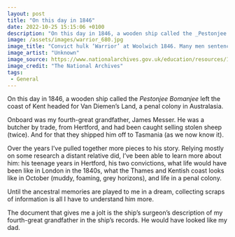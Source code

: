 ```yaml
---
layout: post
title: "On this day in 1846"
date: 2022-10-25 15:15:06 +0100
description: "On this day in 1846, a wooden ship called the _Pestonjee Bomanjee_ left the coast of Kent headed for Van Diemen’s Land, a penal colony in Australasia."
image: /assets/images/warrior_680.jpg
image_title: "Convict hulk ‘Warrior’ at Woolwich 1846. Many men sentenced to transportation would have languished in these fetid, floating prisons. (Catalogue reference: ZPER 34/8)"
image_artist: "Unknown"
image_source: https://www.nationalarchives.gov.uk/education/resources/19th-century-prison-ships/convict-hulk/
image_credit: "The National Archives"
tags:
 - General
---
```


On this day in 1846, a wooden ship called the *Pestonjee Bomanjee* left the coast of Kent headed for Van Diemen’s Land, a penal colony in Australasia.

Onboard was my fourth-great grandfather, James Messer. He was a butcher by trade, from Hertford, and had been caught selling stolen sheep (twice). And for that they shipped him off to Tasmania (as we now know it).

Over the years I’ve pulled together more pieces to his story. Relying mostly on some research a distant relative did, I’ve been able to learn more about him: his teenage years in Hertford, his two convictions, what life would have been like in London in the 1840s, what the Thames and Kentish coast looks like in October (muddy, foaming, grey horizons), and life in a penal colony.

Until the ancestral memories are played to me in a dream, collecting scraps of information is all I have to understand him more.

The document that gives me a jolt is the ship’s surgeon’s description of my fourth-great grandfather in the ship’s records. He would have looked like my dad.
